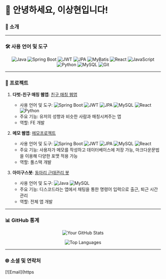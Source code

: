 # 🙋 안녕하세요, 이상현입니다!

### 🚀 소개


---

### 🛠️ 사용 언어 및 도구
<div align="center">
   
![Java](https://img.shields.io/badge/-Java-007396?logo=java&logoColor=white&style=flat-square)
![Spring Boot](https://img.shields.io/badge/-Spring%20Boot-6DB33F?logo=spring-boot&logoColor=white&style=flat-square)
![JWT](https://img.shields.io/badge/-JWT-000000?logo=json-web-tokens&logoColor=white&style=flat-square)
![JPA](https://img.shields.io/badge/-JPA-6DB33F?style=flat-square)
![MyBatis](https://img.shields.io/badge/-MyBatis-007396?style=flat-square)
![React](https://img.shields.io/badge/-React-61DAFB?logo=react&logoColor=black&style=flat-square)
![JavaScript](https://img.shields.io/badge/-JavaScript-F7DF1E?logo=javascript&logoColor=black&style=flat-square)
![Python](https://img.shields.io/badge/-Python-3776AB?logo=python&logoColor=white&style=flat-square)
![MySQL](https://img.shields.io/badge/-MySQL-4479A1?logo=mysql&logoColor=white&style=flat-square)
![Git](https://img.shields.io/badge/-Git-F05032?logo=git&logoColor=white&style=flat-square)

</div>

---

### 📂 프로젝트
1. **다벗-친구 매칭 웹앱**: [친구 매칭 웹앱](https://github.com/LSH-1082/mintcoding)
   - 사용 언어 및 도구: ![Spring Boot](https://img.shields.io/badge/-Spring%20Boot-6DB33F?logo=spring-boot&logoColor=white&style=flat-square) ![JWT](https://img.shields.io/badge/-JWT-000000?logo=json-web-tokens&logoColor=white&style=flat-square) ![JPA](https://img.shields.io/badge/-JPA-6DB33F?style=flat-square) ![MySQL](https://img.shields.io/badge/-MySQL-4479A1?logo=mysql&logoColor=white&style=flat-square) ![React](https://img.shields.io/badge/-React-61DAFB?logo=react&logoColor=black&style=flat-square)  ![Python](https://img.shields.io/badge/-Python-3776AB?logo=python&logoColor=white&style=flat-square) 
   - 주요 기능: 유저의 성향과 비슷한 사람과 매칭시켜주는 앱
   - 역할: FE 개발
   
2. **메모 웹앱**: [메모프로젝트](https://github.com/LSH-1082/memoProject)
   - 사용 언어 및 도구: ![Spring Boot](https://img.shields.io/badge/-Spring%20Boot-6DB33F?logo=spring-boot&logoColor=white&style=flat-square) ![JWT](https://img.shields.io/badge/-JWT-000000?logo=json-web-tokens&logoColor=white&style=flat-square) ![JPA](https://img.shields.io/badge/-JPA-6DB33F?style=flat-square) ![MySQL](https://img.shields.io/badge/-MySQL-4479A1?logo=mysql&logoColor=white&style=flat-square) ![React](https://img.shields.io/badge/-React-61DAFB?logo=react&logoColor=black&style=flat-square) 
   - 주요 기능: 사용자가 메모를 작성하고 데이터베이스에 저장 가능, 마크다운문법을 이용해 다양한 포맷 적용 가능
   - 역할: 풀스택 개발

3. **아이구스봇**: [동아리 근태관리 봇](https://github.com/LSH-1082/DiscordIGooseBot)
   - 사용 언어 및 도구: ![Java](https://img.shields.io/badge/-Java-007396?logo=java&logoColor=white&style=flat-square) ![MySQL](https://img.shields.io/badge/-MySQL-4479A1?logo=mysql&logoColor=white&style=flat-square)
   - 주요 기능: 디스코드라는 앱에서 채팅을 통한 명령어 입력으로 출근, 퇴근 시간 관리
   - 역할: 전체 앱 개발

---

### 📊 GitHub 통계
<div align="center">
   
![Your GitHub Stats](https://github-readme-stats.vercel.app/api?username=LSH-1082&show_icons=true&theme=radical)

![Top Languages](https://github-readme-stats.vercel.app/api/top-langs/?username=LSH-1082&layout=compact&theme=radical)
</div>

---

### 🌐 소셜 및 연락처

[![Email](https
